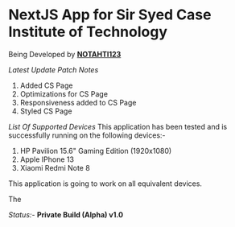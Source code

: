 # NextJS App for Sir Syed Case Institute of Technology

Being Developed by **[NOTAHTI123](https://github.com/NOTAHTI123)**

*Latest Update Patch Notes*

1. Added CS Page
2. Optimizations for CS Page
3. Responsiveness added to CS Page
4. Styled CS Page

*List Of Supported Devices*
This application has been tested and is successfully running on the following devices:-
1. HP Pavilion 15.6" Gaming Edition (1920x1080)
2. Apple IPhone 13
3. Xiaomi Redmi Note 8

This application is going to work on all equivalent devices.

The 

*Status:-* **Private Build (Alpha) v1.0**